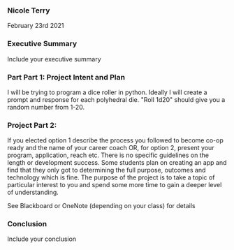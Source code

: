 ### Nicole Terry

February 23rd 2021

### Executive Summary

Include your executive summary

### Part Part 1: Project Intent and Plan

I will be trying to program a dice roller in python. Ideally I will create a prompt and response for each polyhedral die. "Roll 1d20" should give you a random number from 1-20.

### Project Part 2:

If you elected option 1 describe the process you followed to become co-op ready and the name of your career coach OR, for option 2, present your program, application, reach etc.  There is no specific guidelines on the length or development success.  Some students plan on creating an app and find that they only got to determining the full purpose, outcomes and technology which is fine.  The purpose of the project is to take a topic of particular interest to you and spend some more time to gain a deeper level of understanding.

See Blackboard or OneNote (depending on your class) for details

### Conclusion

Include your conclusion

